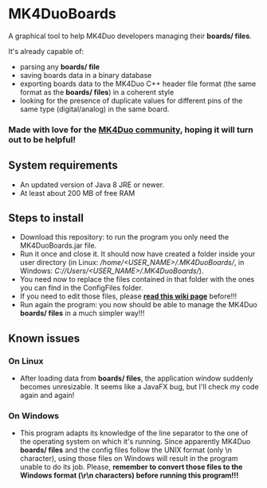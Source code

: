 # MK4DuoBoards
A graphical tool to help MK4Duo developers managing their **boards/ files**.

It's already capable of:
- parsing any **boards/ file**
- saving boards data in a binary database
- exporting boards data to the MK4Duo C++ header file format (the same format as the **boards/ files**) in a coherent style
- looking for the presence of duplicate values for different pins of the same type (digital/analog) in the same board.

### Made with love for the [MK4Duo community](https://github.com/MagoKimbra/MK4duo), hoping it will turn out to be helpful!

## System requirements
- An updated version of Java 8 JRE or newer.
- At least about 200 MB of free RAM

## Steps to install
- Download this repository: to run the program you only need the MK4DuoBoards.jar file.
- Run it once and close it. It should now have created a folder inside your user directory (in Linux: _/home/<USER_NAME>/.MK4DuoBoards/_, in Windows: _C://Users/<USER_NAME>/.MK4DuoBoards/_).
- You need now to replace the files contained in that folder with the ones you can find in the ConfigFiles folder.
- If you need to edit those files, please **[read this wiki page](https://github.com/iosonopersia/MK4DuoBoards/wiki/Config-files-format)** before!!!
- Run again the program: you now should be able to manage the MK4Duo **boards/ files** in a much simpler way!!!

## Known issues
### On Linux
- After loading data from **boards/ files**, the application window suddenly becomes unresizable. It seems like a JavaFX bug, but I'll check my code again and again!

### On Windows
- This program adapts its knowledge of the line separator to the one of the operating system on which it's running. Since apparently MK4Duo **boards/ files** and the config files follow the UNIX format (only \n character), using those files on Windows will result in the program unable to do its job. Please, **remember to convert those files to the Windows format (\r\n characters) before running this program!!!**
